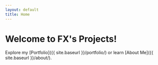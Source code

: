 ```yaml
---
layout: default
title: Home
---
```


# Welcome to FX's Projects!


Explore my [Portfolio]({{ site.baseurl
}}/portfolio/) or learn [About Me]({{ site.baseurl }}/about/).
